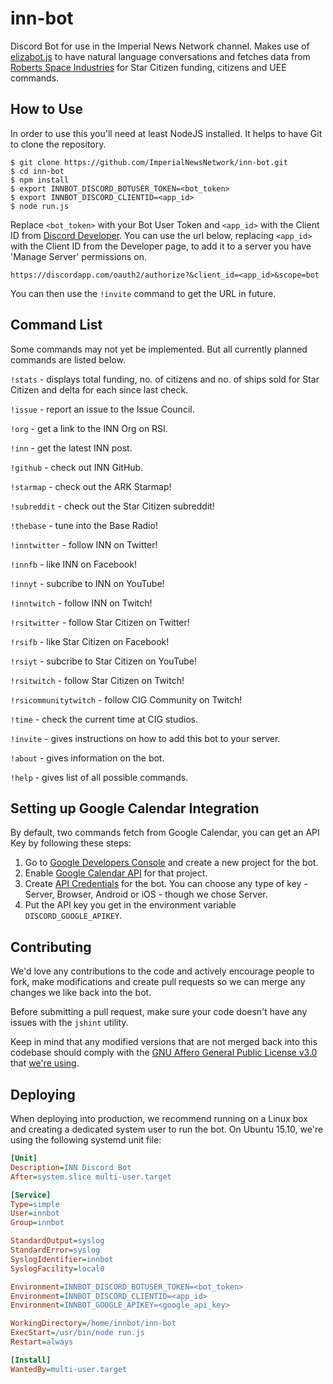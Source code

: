 # inn-bot
Discord Bot for use in the Imperial News Network channel. Makes use of [elizabot.js](http://www.masswerk.at/elizabot/) to have natural language conversations and fetches data from [Roberts Space Industries](https://robertsspaceindustries.com/) for Star Citizen funding, citizens and UEE commands.

## How to Use
In order to use this you'll need at least NodeJS installed. It helps to have Git to clone the repository.
```
$ git clone https://github.com/ImperialNewsNetwork/inn-bot.git
$ cd inn-bot
$ npm install
$ export INNBOT_DISCORD_BOTUSER_TOKEN=<bot_token>
$ export INNBOT_DISCORD_CLIENTID=<app_id>
$ node run.js
```
Replace `<bot_token>` with your Bot User Token and `<app_id>` with the Client ID from [Discord Developer](https://discordapp.com/developers/applications/me). You can use the url below, replacing `<app_id>` with the Client ID from the Developer page, to add it to a server you have 'Manage Server' permissions on.
```
https://discordapp.com/oauth2/authorize?&client_id=<app_id>&scope=bot
```
You can then use the `!invite` command to get the URL in future.

## Command List
Some commands may not yet be implemented. But all currently planned commands are listed
below.

`!stats` - displays total funding, no. of citizens and no. of ships sold for Star Citizen and delta for each since last check.

`!issue` - report an issue to the Issue Council.

`!org` - get a link to the INN Org on RSI.

`!inn` - get the latest INN post.

`!github` - check out INN GitHub.

`!starmap` - check out the ARK Starmap!

`!subreddit` - check out the Star Citizen subreddit!

`!thebase` - tune into the Base Radio!

`!inntwitter` - follow INN on Twitter!

`!innfb` - like INN on Facebook!

`!innyt` - subcribe to INN on YouTube!

`!inntwitch` - follow INN on Twitch!

`!rsitwitter` - follow Star Citizen on Twitter!

`!rsifb` - like Star Citizen on Facebook!

`!rsiyt` - subcribe to Star Citizen on YouTube!

`!rsitwitch` - follow Star Citizen on Twitch!

`!rsicommunitytwitch` - follow CIG Community on Twitch!

`!time` - check the current time at CIG studios.

`!invite` - gives instructions on how to add this bot to your server.

`!about` - gives information on the bot.

`!help` - gives list of all possible commands.

## Setting up Google Calendar Integration
By default, two commands fetch from Google Calendar, you can get an API Key by following these steps:

1. Go to [Google Developers Console](https://console.developers.google.com/project) and create a new project for the bot.
2. Enable [Google Calendar API](https://console.developers.google.com/apis/api/calendar/overview) for that project.
3. Create [API Credentials](https://console.developers.google.com/apis/credentials) for the bot. You can choose any type of key - Server, Browser, Android or iOS - though we chose Server.
4. Put the API key you get in the environment variable `DISCORD_GOOGLE_APIKEY`.

## Contributing

We'd love any contributions to the code and actively encourage people to fork, make modifications and create pull requests so we can merge any changes we like back into the bot.

Before submitting a pull request, make sure your code doesn't have any issues with the `jshint` utility.

Keep in mind that any modified versions that are not merged back into this codebase should comply with the [GNU Affero General Public License v3.0](http://choosealicense.com/licenses/agpl-3.0/) that [we're using](https://github.com/ImperialNewsNetwork/inn-bot/blob/master/LICENSE.md).

## Deploying
When deploying into production, we recommend running on a Linux box and creating a dedicated system user to run the bot. On Ubuntu 15.10, we're using the following systemd unit file:

```ini
[Unit]
Description=INN Discord Bot
After=system.slice multi-user.target

[Service]
Type=simple
User=innbot
Group=innbot

StandardOutput=syslog
StandardError=syslog
SyslogIdentifier=innbot
SyslogFacility=local0

Environment=INNBOT_DISCORD_BOTUSER_TOKEN=<bot_token>
Environment=INNBOT_DISCORD_CLIENTID=<app_id>
Environment=INNBOT_GOOGLE_APIKEY=<google_api_key>

WorkingDirectory=/home/innbot/inn-bot
ExecStart=/usr/bin/node run.js
Restart=always

[Install]
WantedBy=multi-user.target
```
